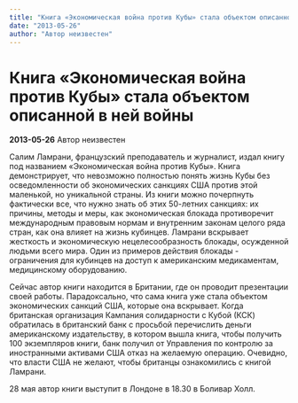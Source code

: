 ```yaml
---
title: "Книга «Экономическая война против Кубы» стала объектом описанной в ней войны"
date: "2013-05-26"
author: "Автор неизвестен"
---
```


# Книга «Экономическая война против Кубы» стала объектом описанной в ней войны

**2013-05-26** Автор неизвестен

Салим Ламрани, французский преподаватель и журналист, издал книгу под названием «Экономическая война против Кубы». Книга демонстрирует, что невозможно полностью понять жизнь Кубы без осведомленности об экономических санкциях США против этой маленькой, но уникальной страны. Из книги можно почерпнуть фактически все, что нужно знать об этих 50-летних санкциях: их причины, методы и меры, как экономическая блокада противоречит международным правовым нормам и внутренним законам целого ряда стран, как она влияет на жизнь кубинцев. Ламрани вскрывает жесткость и экономическую нецелесообразность блокады, осужденной людьми всего мира. Один из примеров действия блокады - ограничения для кубинцев на доступ к американским медикаментам, медицинскому оборудованию.

Сейчас автор книги находится в Британии, где он проводит презентации своей работы. Парадоксально, что сама книга уже стала объектом экономических санкций США, которые она вскрывает. Когда британская организация Кампания солидарности с Кубой (КСК) обратилась в британский банк с просьбой перечислить деньги американскому издательству, в котором вышла книга, чтобы получить 100 экземпляров книги, банк получил от Управления по контролю за иностранными активами США отказ на желаемую операцию. Очевидно, что власти США не желают, чтобы британцы ознакомились с книгой Ламрани.

28 мая автор книги выступит в Лондоне в 18.30 в Боливар Холл.